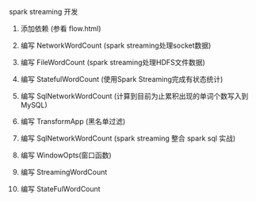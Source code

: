 spark streaming 开发

1. 添加依赖 (参看 flow.html)

2. 编写 NetworkWordCount (spark streaming处理socket数据)

3. 编写 FileWordCount (spark streaming处理HDFS文件数据)

4. 编写 StatefulWordCount (使用Spark Streaming完成有状态统计)

5. 编写 SqlNetworkWordCount (计算到目前为止累积出现的单词个数写入到MySQL)

6. 编写 TransformApp (黑名单过滤)

7. 编写 SqlNetworkWordCount (spark streaming 整合 spark sql 实战)

8. 编写 WindowOpts(窗口函数)

9. 编写 StreamingWordCount

10. 编写 StateFulWordCount